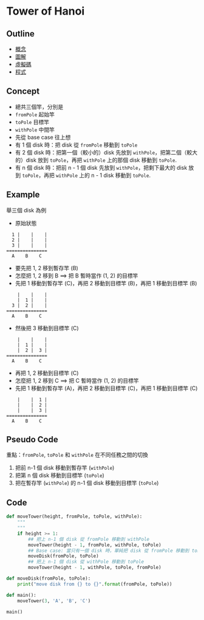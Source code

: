 # Tower of Hanoi

## Outline

* [概念](#concept)
* [圖解](#example)
* [虛擬碼](#pseudo-code)
* [程式](#code)


## Concept


* 總共三個竿，分別是 
 * `fromPole` 起始竿
 * `toPole` 目標竿
 * `withPole` 中間竿
* 先從 base case 往上想
 * 有 1 個 disk 時：把 disk 從 `fromPole` 移動到 `toPole`
 * 有 2 個 disk 時：把第一個（較小的）disk 先放到 `withPole`，把第二個（較大的）disk 放到 `toPole`，再把 `withPole` 上的那個 disk 移動到 `toPole`.
 * 有 n 個 disk 時：把前 n - 1 個 disk 先放到  `withPole`，把剩下最大的 disk 放到 `toPole`，再把 `withPole` 上的 n - 1 disk 移動到 `toPole`.

## Example

舉三個 disk 為例

* 原始狀態

```
  1 |    |    |
  2 |    |    | 
  3 |    |    |
===============
  A    B    C
```

* 要先把 1, 2 移到暫存竿 (B)
 * 怎麼把 1, 2 移到 B ==> 把 B 暫時當作 (1, 2) 的目標竿
 * 先把 1 移動到暫存竿 (C)，再把 2 移動到目標竿 (B)，再把 1 移動到目標竿 (B)

```
    |    |    |
    |  1 |    |
  3 |  2 |    |
===============
  A    B    C

```

* 然後把 3 移動到目標竿 (C)

```
    |    |    |
    |  1 |    |
    |  2 |  3 |
===============
  A    B    C
```


* 再把 1, 2 移動到目標竿 (C)
 * 怎麼把 1, 2 移到 C ==> 把 C 暫時當作 (1, 2) 的目標竿
 * 先把 1 移動到暫存竿 (A)，再把 2 移動到目標竿 (C)，再把 1 移動到目標竿 (C)

```
    |    |  1 |
    |    |  2 |
    |    |  3 |
===============
  A    B    C
```

## Pseudo Code

重點：`fromPole`, `toPole` 和 `withPole` 在不同任務之間的切換

1. 把前 n-1 個 disk 移動到暫存竿 (`withPole`)
2. 把第 n 個 disk 移動到目標竿 (`toPole`)
3. 把在暫存竿 (`withPole`) 的 n-1 個 disk 移動到目標竿 (`toPole`)

## Code

```python
def moveTower(height, fromPole, toPole, withPole):
    """
    """
    if height >= 1:
        ## 把上 n-1 個 disk 從 fromPole 移動到 withPole
        moveTower(height - 1, fromPole, withPole, toPole)
        ## Base case: 當只有一個 disk 時，單純把 disk 從 fromPole 移動到 toPole
        moveDisk(fromPole, toPole)
        ## 把上 n-1 個 disk 從 withPole 移動到 toPole
        moveTower(height - 1, withPole, toPole, fromPole)

def moveDisk(fromPole, toPole):
    print("move disk from {} to {}".format(fromPole, toPole))

def main():
    moveTower(3, 'A', 'B', 'C')

main()
```